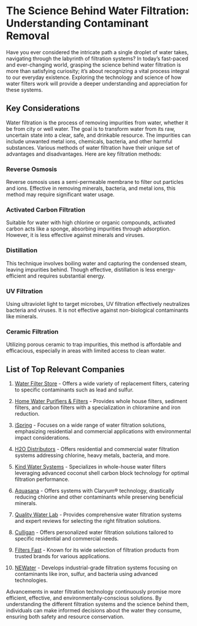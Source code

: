 # The Science Behind Water Filtration: Understanding Contaminant Removal

Have you ever considered the intricate path a single droplet of water takes, navigating through the labyrinth of filtration systems? In today’s fast-paced and ever-changing world, grasping the science behind water filtration is more than satisfying curiosity; it’s about recognizing a vital process integral to our everyday existence. Exploring the technology and science of how water filters work will provide a deeper understanding and appreciation for these systems.

## Key Considerations

Water filtration is the process of removing impurities from water, whether it be from city or well water. The goal is to transform water from its raw, uncertain state into a clear, safe, and drinkable resource. The impurities can include unwanted metal ions, chemicals, bacteria, and other harmful substances. Various methods of water filtration have their unique set of advantages and disadvantages. Here are key filtration methods:

### Reverse Osmosis

Reverse osmosis uses a semi-permeable membrane to filter out particles and ions. Effective in removing minerals, bacteria, and metal ions, this method may require significant water usage.

### Activated Carbon Filtration

Suitable for water with high chlorine or organic compounds, activated carbon acts like a sponge, absorbing impurities through adsorption. However, it is less effective against minerals and viruses.

### Distillation

This technique involves boiling water and capturing the condensed steam, leaving impurities behind. Though effective, distillation is less energy-efficient and requires substantial energy.

### UV Filtration

Using ultraviolet light to target microbes, UV filtration effectively neutralizes bacteria and viruses. It is not effective against non-biological contaminants like minerals.

### Ceramic Filtration

Utilizing porous ceramic to trap impurities, this method is affordable and efficacious, especially in areas with limited access to clean water.

## List of Top Relevant Companies

1. [Water Filter Store](/dir/water_filter_store) - Offers a wide variety of replacement filters, catering to specific contaminants such as lead and sulfur.

2. [Home Water Purifiers & Filters](/dir/home_water_purifiers__filters) - Provides whole house filters, sediment filters, and carbon filters with a specialization in chloramine and iron reduction.

3. [iSpring](/dir/ispring) - Focuses on a wide range of water filtration solutions, emphasizing residential and commercial applications with environmental impact considerations.

4. [H2O Distributors](/dir/h2o_distributors) - Offers residential and commercial water filtration systems addressing chlorine, heavy metals, bacteria, and more.

5. [Kind Water Systems](/dir/kind_water_systems) - Specializes in whole-house water filters leveraging advanced coconut shell carbon block technology for optimal filtration performance.

6. [Aquasana](/dir/aquasana) - Offers systems with Claryum® technology, drastically reducing chlorine and other contaminants while preserving beneficial minerals.

7. [Quality Water Lab](/dir/quality_water_lab) - Provides comprehensive water filtration systems and expert reviews for selecting the right filtration solutions.

8. [Culligan](/dir/culligan) - Offers personalized water filtration solutions tailored to specific residential and commercial needs.

9. [Filters Fast](/dir/filters_fast) - Known for its wide selection of filtration products from trusted brands for various applications.

10. [NEWater](/dir/newater) - Develops industrial-grade filtration systems focusing on contaminants like iron, sulfur, and bacteria using advanced technologies.

Advancements in water filtration technology continuously promise more efficient, effective, and environmentally-conscious solutions. By understanding the different filtration systems and the science behind them, individuals can make informed decisions about the water they consume, ensuring both safety and resource conservation.